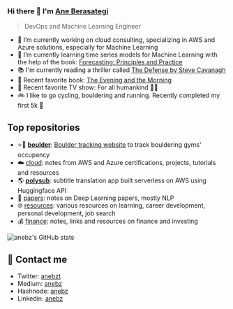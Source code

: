### Hi there 👋 I'm [Ane Berasategi](https://anebz.eu)

> DevOps and Machine Learning Engineer

* 🔭 I’m currently working on cloud consulting, specializing in AWS and Azure solutions, especially for Machine Learning
* 🌱 I’m currently learning time series models for Machine Learning with the help of the book: [Forecasting: Principles and Practice](https://otexts.com/fpp2/)
* 📚 I'm currently reading a thriller called [The Defense by Steve Cavanagh](https://www.goodreads.com/book/show/26156988-the-defense)
* 🧐 Recent favorite book: [The Evening and the Morning](https://www.goodreads.com/book/show/49239093-the-evening-and-the-morning)
* 🍿 Recent favorite TV show: For all humankind 👩‍🚀
* 🚲 I like to go cycling, bouldering and running. Recently completed my first 5k 🏃

## Top repositories

* ⭐🧗 [**boulder**](https://github.com/anebz/boulder): [Boulder tracking website](http://bouldern.herokuapp.com/) to track bouldering gyms' occupancy
* ☁️ [cloud](https://github.com/anebz/cloud): notes from AWS and Azure certifications, projects, tutorials and resources
* 🌎 [**polysub**](https://github.com/anebz/polysub): subtitle translation app built serverless on AWS using Huggingface API
* 📝 [papers](https://github.com/anebz/papers): notes on Deep Learning papers, mostly NLP
* 🌐 [resources](https://github.com/anebz/resources): various resources on learning, career development, personal development, job search
* 💰 [finance](https://github.com/anebz/finance): notes, links and resources on finance and investing

![anebz's GitHub stats](https://github-readme-stats.vercel.app/api?username=anebz&count_private=true&show_icons=true&theme=vue-dark)

## 📩 Contact me

* Twitter: [anebzt](https://twitter.com/anebzt)
* Medium: [anebz](https://anebz.medium.com/)
* Hashnode: [anebz](https://hashnode.com/@anebz)
* Linkedin: [anebz](https://www.linkedin.com/in/anebz/)

<!--
**anebz/anebz** is a ✨ _special_ ✨ repository because its `README.md` (this file) appears on your GitHub profile.

Here are some ideas to get you started:

- 🔭 I’m currently working on ...
- 🌱 I’m currently learning ...
- 👯 I’m looking to collaborate on ...
- 🤔 I’m looking for help with ...
- 💬 Ask me about ...
- 📫 How to reach me: ...
- 😄 Pronouns: ...
- ⚡ Fun fact: ...
-->

